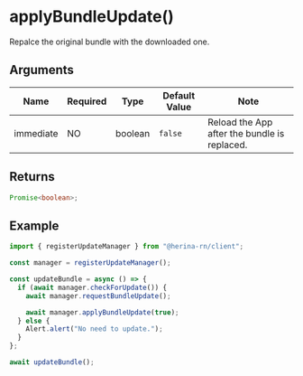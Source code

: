 # applyBundleUpdate()

Repalce the original bundle with the downloaded one.

## Arguments

| Name      | Required | Type    | Default Value | Note                                         |
| --------- | -------- | ------- | ------------- | -------------------------------------------- |
| immediate | NO       | boolean | `false`       | Reload the App after the bundle is replaced. |

## Returns

```typescript
Promise<boolean>;
```

## Example

```typescript
import { registerUpdateManager } from "@herina-rn/client";

const manager = registerUpdateManager();

const updateBundle = async () => {
  if (await manager.checkForUpdate()) {
    await manager.requestBundleUpdate();

    await manager.applyBundleUpdate(true);
  } else {
    Alert.alert("No need to update.");
  }
};

await updateBundle();
```
